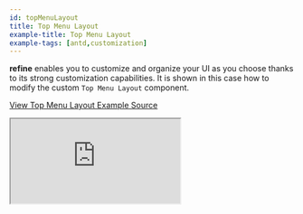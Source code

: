 ```yaml
---
id: topMenuLayout
title: Top Menu Layout
example-title: Top Menu Layout
example-tags: [antd,customization]
---
```


**refine** enables you to customize and organize your UI as you choose thanks to its strong customization capabilities. It is shown in this case how to modify the custom `Top Menu Layout` component.

[View Top Menu Layout Example Source](https://github.com/refinedev/refine/tree/master/examples/customization/topMenuLayout)

<iframe loading="lazy" src="https://stackblitz.com/github/refinedev/refine/tree/master/examples/customization/topMenuLayout?embed=1&view=preview&theme=dark&preset=node&ctl=1"
    style={{width: "100%", height:"80vh", border: "0px", borderRadius: "8px", overflow:"hidden"}}
    title="refine-top-menu-layout-example"
></iframe>
